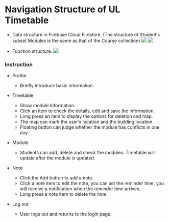 # Navigation Structure of UL Timetable

* Data structure in Firebase Cloud Firestore.
  (The structure of Student's subset Modules is the same as that of the Course collection)
  ![](https://github.com/Frank980502/Group16/blob/master/1.png)
  ![](https://github.com/Frank980502/Group16/blob/master/2.png)
  
* Function structure.
  ![](https://github.com/Frank980502/Group16/blob/master/3.png)

### Instruction
* Profile
  * Briefly introduce basic information.

* Timetable
  * Show module information.
  * Click an item to check the details, edit and save the information.
  * Long press an item to display the options for deletion and map.
  * The map can mark the user’s location and the building location.
  * Floating button can judge whether the module has conflicts in one day.

* Module
  * Students can add, delete and check the modules. Timetable will update after the module is updated.

* Note
  * Click the Add button to add a note.
  * Click a note item to edit the note, you can set the reminder time, you will receive a notification when the reminder time arrives.
  * Long press a note item to delete the note.

* Log out
  * User logs out and returns to the login page.
